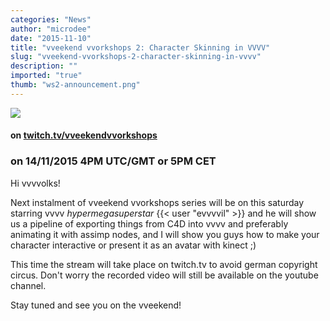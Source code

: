 ```yaml
---
categories: "News"
author: "microdee"
date: "2015-11-10"
title: "vveekend vvorkshops 2: Character Skinning in VVVV"
slug: "vveekend-vvorkshops-2-character-skinning-in-vvvv"
description: ""
imported: "true"
thumb: "ws2-announcement.png"
---
```



![](ws2-announcement.png) 

####  on [twitch.tv/vveekendvvorkshops](http://www.twitch.tv/vveekendvvorkshops)
###  on 14/11/2015 4PM UTC/GMT or 5PM CET
Hi vvvvolks!

Next instalment of vveekend vvorkshops series will be on this saturday starring vvvv *hypermegasuperstar* {{< user "evvvvil" >}} and he will show us a pipeline of exporting things from C4D into vvvv and preferably animating it with assimp nodes, and I will show you guys how to make your character interactive or present it as an avatar with kinect ;)

This time the stream will take place on twitch.tv to avoid german copyright circus. Don't worry the recorded video will still be available on the youtube channel.

Stay tuned and see you on the vveekend!